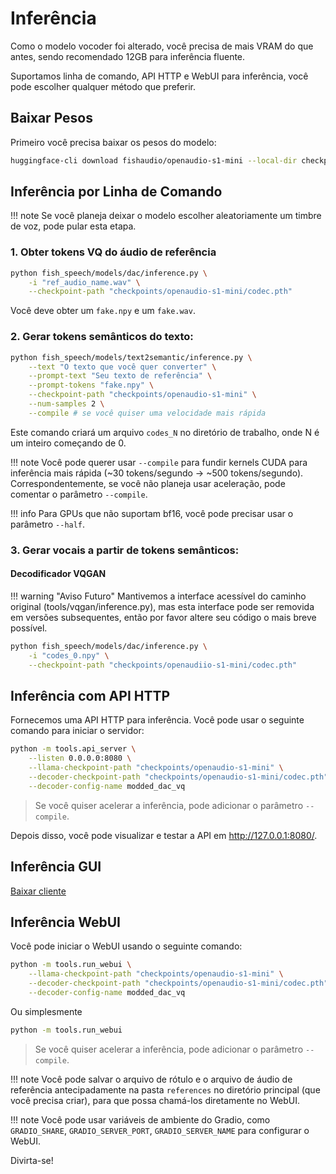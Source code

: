 # Inferência

Como o modelo vocoder foi alterado, você precisa de mais VRAM do que antes, sendo recomendado 12GB para inferência fluente.

Suportamos linha de comando, API HTTP e WebUI para inferência, você pode escolher qualquer método que preferir.

## Baixar Pesos

Primeiro você precisa baixar os pesos do modelo:

```bash
huggingface-cli download fishaudio/openaudio-s1-mini --local-dir checkpoints/openaudio-s1-mini
```

## Inferência por Linha de Comando

!!! note
    Se você planeja deixar o modelo escolher aleatoriamente um timbre de voz, pode pular esta etapa.

### 1. Obter tokens VQ do áudio de referência

```bash
python fish_speech/models/dac/inference.py \
    -i "ref_audio_name.wav" \
    --checkpoint-path "checkpoints/openaudio-s1-mini/codec.pth"
```

Você deve obter um `fake.npy` e um `fake.wav`.

### 2. Gerar tokens semânticos do texto:

```bash
python fish_speech/models/text2semantic/inference.py \
    --text "O texto que você quer converter" \
    --prompt-text "Seu texto de referência" \
    --prompt-tokens "fake.npy" \
    --checkpoint-path "checkpoints/openaudio-s1-mini" \
    --num-samples 2 \
    --compile # se você quiser uma velocidade mais rápida
```

Este comando criará um arquivo `codes_N` no diretório de trabalho, onde N é um inteiro começando de 0.

!!! note
    Você pode querer usar `--compile` para fundir kernels CUDA para inferência mais rápida (~30 tokens/segundo -> ~500 tokens/segundo).
    Correspondentemente, se você não planeja usar aceleração, pode comentar o parâmetro `--compile`.

!!! info
    Para GPUs que não suportam bf16, você pode precisar usar o parâmetro `--half`.

### 3. Gerar vocais a partir de tokens semânticos:

#### Decodificador VQGAN

!!! warning "Aviso Futuro"
    Mantivemos a interface acessível do caminho original (tools/vqgan/inference.py), mas esta interface pode ser removida em versões subsequentes, então por favor altere seu código o mais breve possível.

```bash
python fish_speech/models/dac/inference.py \
    -i "codes_0.npy" \
    --checkpoint-path "checkpoints/openaudiio-s1-mini/codec.pth"
```

## Inferência com API HTTP

Fornecemos uma API HTTP para inferência. Você pode usar o seguinte comando para iniciar o servidor:

```bash
python -m tools.api_server \
    --listen 0.0.0.0:8080 \
    --llama-checkpoint-path "checkpoints/openaudio-s1-mini" \
    --decoder-checkpoint-path "checkpoints/openaudio-s1-mini/codec.pth" \
    --decoder-config-name modded_dac_vq
```

> Se você quiser acelerar a inferência, pode adicionar o parâmetro `--compile`.

Depois disso, você pode visualizar e testar a API em http://127.0.0.1:8080/.

## Inferência GUI 
[Baixar cliente](https://github.com/AnyaCoder/fish-speech-gui/releases)

## Inferência WebUI

Você pode iniciar o WebUI usando o seguinte comando:

```bash
python -m tools.run_webui \
    --llama-checkpoint-path "checkpoints/openaudio-s1-mini" \
    --decoder-checkpoint-path "checkpoints/openaudio-s1-mini/codec.pth" \
    --decoder-config-name modded_dac_vq
```

Ou simplesmente

```bash
python -m tools.run_webui
```
> Se você quiser acelerar a inferência, pode adicionar o parâmetro `--compile`.

!!! note
    Você pode salvar o arquivo de rótulo e o arquivo de áudio de referência antecipadamente na pasta `references` no diretório principal (que você precisa criar), para que possa chamá-los diretamente no WebUI.

!!! note
    Você pode usar variáveis de ambiente do Gradio, como `GRADIO_SHARE`, `GRADIO_SERVER_PORT`, `GRADIO_SERVER_NAME` para configurar o WebUI.

Divirta-se!
